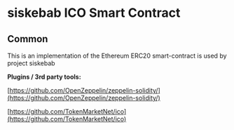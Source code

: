 # siskebab ICO Smart Contract

## Common

This is an implementation of the Ethereum ERC20 smart-contract is used by project siskebab

<b>Plugins / 3rd party tools:</b>

[https://github.com/OpenZeppelin/zeppelin-solidity/](https://github.com/OpenZeppelin/zeppelin-solidity/)

[https://github.com/TokenMarketNet/ico](https://github.com/TokenMarketNet/ico)